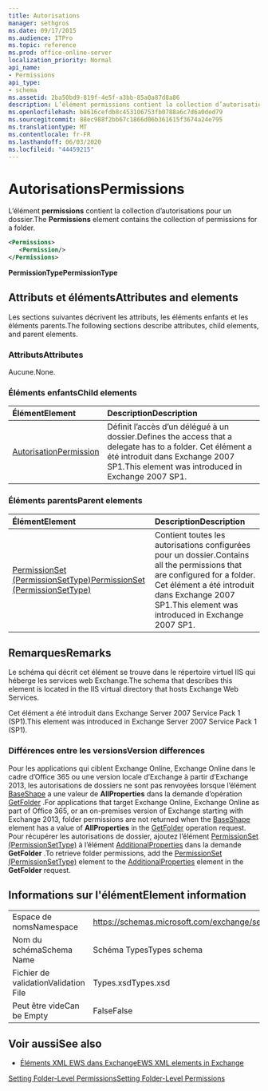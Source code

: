 ```yaml
---
title: Autorisations
manager: sethgros
ms.date: 09/17/2015
ms.audience: ITPro
ms.topic: reference
ms.prod: office-online-server
localization_priority: Normal
api_name:
- Permissions
api_type:
- schema
ms.assetid: 2ba50bd9-819f-4e5f-a3bb-85a0a87d8a86
description: L’élément permissions contient la collection d’autorisations pour un dossier.
ms.openlocfilehash: b8616cefdb8c453106753fb0788a6c7d6a0ded79
ms.sourcegitcommit: 88ec988f2bb67c1866d06b361615f3674a24e795
ms.translationtype: MT
ms.contentlocale: fr-FR
ms.lasthandoff: 06/03/2020
ms.locfileid: "44459215"
---
```

# <a name="permissions"></a><span data-ttu-id="74428-103">Autorisations</span><span class="sxs-lookup"><span data-stu-id="74428-103">Permissions</span></span>

<span data-ttu-id="74428-104">L’élément **permissions** contient la collection d’autorisations pour un dossier.</span><span class="sxs-lookup"><span data-stu-id="74428-104">The **Permissions** element contains the collection of permissions for a folder.</span></span> 
  
```XML
<Permissions>
   <Permission/>
</Permissions>
```

 <span data-ttu-id="74428-105">**PermissionType**</span><span class="sxs-lookup"><span data-stu-id="74428-105">**PermissionType**</span></span>
## <a name="attributes-and-elements"></a><span data-ttu-id="74428-106">Attributs et éléments</span><span class="sxs-lookup"><span data-stu-id="74428-106">Attributes and elements</span></span>

<span data-ttu-id="74428-107">Les sections suivantes décrivent les attributs, les éléments enfants et les éléments parents.</span><span class="sxs-lookup"><span data-stu-id="74428-107">The following sections describe attributes, child elements, and parent elements.</span></span>
  
### <a name="attributes"></a><span data-ttu-id="74428-108">Attributs</span><span class="sxs-lookup"><span data-stu-id="74428-108">Attributes</span></span>

<span data-ttu-id="74428-109">Aucune.</span><span class="sxs-lookup"><span data-stu-id="74428-109">None.</span></span>
  
### <a name="child-elements"></a><span data-ttu-id="74428-110">Éléments enfants</span><span class="sxs-lookup"><span data-stu-id="74428-110">Child elements</span></span>

|<span data-ttu-id="74428-111">**Élément**</span><span class="sxs-lookup"><span data-stu-id="74428-111">**Element**</span></span>|<span data-ttu-id="74428-112">**Description**</span><span class="sxs-lookup"><span data-stu-id="74428-112">**Description**</span></span>|
|:-----|:-----|
|[<span data-ttu-id="74428-113">Autorisation</span><span class="sxs-lookup"><span data-stu-id="74428-113">Permission</span></span>](permission.md) <br/> |<span data-ttu-id="74428-114">Définit l’accès d’un délégué à un dossier.</span><span class="sxs-lookup"><span data-stu-id="74428-114">Defines the access that a delegate has to a folder.</span></span> <span data-ttu-id="74428-115">Cet élément a été introduit dans Exchange 2007 SP1.</span><span class="sxs-lookup"><span data-stu-id="74428-115">This element was introduced in Exchange 2007 SP1.</span></span>  <br/> |
   
### <a name="parent-elements"></a><span data-ttu-id="74428-116">Éléments parents</span><span class="sxs-lookup"><span data-stu-id="74428-116">Parent elements</span></span>

|<span data-ttu-id="74428-117">**Élément**</span><span class="sxs-lookup"><span data-stu-id="74428-117">**Element**</span></span>|<span data-ttu-id="74428-118">**Description**</span><span class="sxs-lookup"><span data-stu-id="74428-118">**Description**</span></span>|
|:-----|:-----|
|[<span data-ttu-id="74428-119">PermissionSet (PermissionSetType)</span><span class="sxs-lookup"><span data-stu-id="74428-119">PermissionSet (PermissionSetType)</span></span>](permissionset-permissionsettype.md) <br/> |<span data-ttu-id="74428-120">Contient toutes les autorisations configurées pour un dossier.</span><span class="sxs-lookup"><span data-stu-id="74428-120">Contains all the permissions that are configured for a folder.</span></span> <span data-ttu-id="74428-121">Cet élément a été introduit dans Exchange 2007 SP1.</span><span class="sxs-lookup"><span data-stu-id="74428-121">This element was introduced in Exchange 2007 SP1.</span></span>  <br/> |
   
## <a name="remarks"></a><span data-ttu-id="74428-122">Remarques</span><span class="sxs-lookup"><span data-stu-id="74428-122">Remarks</span></span>

<span data-ttu-id="74428-123">Le schéma qui décrit cet élément se trouve dans le répertoire virtuel IIS qui héberge les services web Exchange.</span><span class="sxs-lookup"><span data-stu-id="74428-123">The schema that describes this element is located in the IIS virtual directory that hosts Exchange Web Services.</span></span>
  
<span data-ttu-id="74428-124">Cet élément a été introduit dans Exchange Server 2007 Service Pack 1 (SP1).</span><span class="sxs-lookup"><span data-stu-id="74428-124">This element was introduced in Exchange Server 2007 Service Pack 1 (SP1).</span></span>
  
### <a name="version-differences"></a><span data-ttu-id="74428-125">Différences entre les versions</span><span class="sxs-lookup"><span data-stu-id="74428-125">Version differences</span></span>

<span data-ttu-id="74428-126">Pour les applications qui ciblent Exchange Online, Exchange Online dans le cadre d’Office 365 ou une version locale d’Exchange à partir d’Exchange 2013, les autorisations de dossiers ne sont pas renvoyées lorsque l’élément [BaseShape](baseshape.md) a une valeur de **AllProperties** dans la demande d’opération [GetFolder](getfolder-operation.md) .</span><span class="sxs-lookup"><span data-stu-id="74428-126">For applications that target Exchange Online, Exchange Online as part of Office 365, or an on-premises version of Exchange starting with Exchange 2013, folder permissions are not returned when the [BaseShape](baseshape.md) element has a value of **AllProperties** in the [GetFolder](getfolder-operation.md) operation request.</span></span> <span data-ttu-id="74428-127">Pour récupérer les autorisations de dossier, ajoutez l’élément [PermissionSet (PermissionSetType)](permissionset-permissionsettype.md) à l’élément [AdditionalProperties](additionalproperties.md) dans la demande **GetFolder** .</span><span class="sxs-lookup"><span data-stu-id="74428-127">To retrieve folder permissions, add the [PermissionSet (PermissionSetType)](permissionset-permissionsettype.md) element to the [AdditionalProperties](additionalproperties.md) element in the **GetFolder** request.</span></span> 
  
## <a name="element-information"></a><span data-ttu-id="74428-128">Informations sur l'élément</span><span class="sxs-lookup"><span data-stu-id="74428-128">Element information</span></span>

|||
|:-----|:-----|
|<span data-ttu-id="74428-129">Espace de noms</span><span class="sxs-lookup"><span data-stu-id="74428-129">Namespace</span></span>  <br/> |https://schemas.microsoft.com/exchange/services/2006/types  <br/> |
|<span data-ttu-id="74428-130">Nom du schéma</span><span class="sxs-lookup"><span data-stu-id="74428-130">Schema Name</span></span>  <br/> |<span data-ttu-id="74428-131">Schéma Types</span><span class="sxs-lookup"><span data-stu-id="74428-131">Types schema</span></span>  <br/> |
|<span data-ttu-id="74428-132">Fichier de validation</span><span class="sxs-lookup"><span data-stu-id="74428-132">Validation File</span></span>  <br/> |<span data-ttu-id="74428-133">Types.xsd</span><span class="sxs-lookup"><span data-stu-id="74428-133">Types.xsd</span></span>  <br/> |
|<span data-ttu-id="74428-134">Peut être vide</span><span class="sxs-lookup"><span data-stu-id="74428-134">Can be Empty</span></span>  <br/> |<span data-ttu-id="74428-135">False</span><span class="sxs-lookup"><span data-stu-id="74428-135">False</span></span>  <br/> |
   
## <a name="see-also"></a><span data-ttu-id="74428-136">Voir aussi</span><span class="sxs-lookup"><span data-stu-id="74428-136">See also</span></span>



- [<span data-ttu-id="74428-137">Éléments XML EWS dans Exchange</span><span class="sxs-lookup"><span data-stu-id="74428-137">EWS XML elements in Exchange</span></span>](ews-xml-elements-in-exchange.md)


[<span data-ttu-id="74428-138">Setting Folder-Level Permissions</span><span class="sxs-lookup"><span data-stu-id="74428-138">Setting Folder-Level Permissions</span></span>](https://msdn.microsoft.com/library/c7530e86-5112-401c-b10a-9c054ae59f07%28Office.15%29.aspx)

